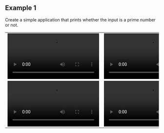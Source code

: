 ## Example 1

Create a simple application that prints whether the input is a prime number or not.

<table>
  <tr>
    <td><video src="https://user-images.githubusercontent.com/54884571/156938210-518e6445-8b54-4b56-900a-4d2bd2352179.mp4"></video></td>
    <td><video src="https://user-images.githubusercontent.com/54884571/156938210-518e6445-8b54-4b56-900a-4d2bd2352179.mp4"></video></td>
   </tr> 
   <tr>
      <td><video src="https://user-images.githubusercontent.com/54884571/156938210-518e6445-8b54-4b56-900a-4d2bd2352179.mp4"></video></td>
      <td><video src="https://user-images.githubusercontent.com/54884571/156938210-518e6445-8b54-4b56-900a-4d2bd2352179.mp4"></video></td>
  </tr>
</table>
